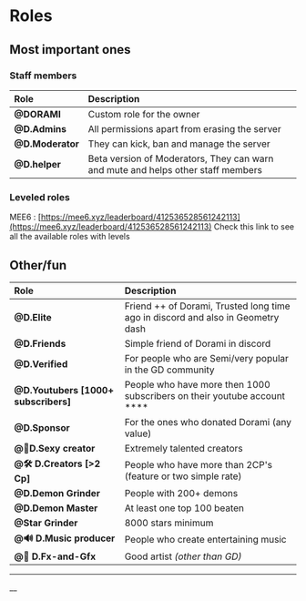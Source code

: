 # Roles

## Most important ones 

### Staff members 

| Role  | Description |
| :--- | :--- |
| **@DORAMI**  | Custom role for the owner  |
| **@D.Admins** | All permissions apart from erasing the server |
| **@D.Moderator** | They can kick, ban and manage the server  |
| **@D.helper**  | Beta version of Moderators, They can warn and mute and helps other staff members  |

### Leveled roles

MEE6 : [https://mee6.xyz/leaderboard/412536528561242113](https://mee6.xyz/leaderboard/412536528561242113) Check this link to see all the available roles with levels  

## Other/fun 

| Role | Description |
| :--- | :--- |
| **@D.Elite**  | Friend ++ of Dorami, Trusted long time ago in discord and also in Geometry dash  |
| **@D.Friends**  | Simple friend of Dorami in discord  |
| **@D.Verified** | For people who are Semi/very popular in the GD community |
| **@D.Youtubers \[1000+ subscribers\]**   | People who have more then 1000 subscribers on their youtube account ****  |
| **@D.Sponsor** | For the ones who donated Dorami \(any value\) |
| **@💎D.Sexy creator**  | Extremely talented creators  |
| **@🛠 D.Creators \[&gt;2 Cp\]**  | People who have more than 2CP's \(feature or two simple rate\) |
| **@D.Demon Grinder**  | People with 200+ demons |
| **@D.Demon Master**  | At least one top 100 beaten |
| **@Star Grinder**  | 8000 stars minimum |
| **@🔊 D.Music producer** | People who create entertaining music |
| **@🎨 D.Fx-and-Gfx** | Good artist _\(other than GD\)_   |

  
****

  
  
  
  
  
  
__  
  
  
  




